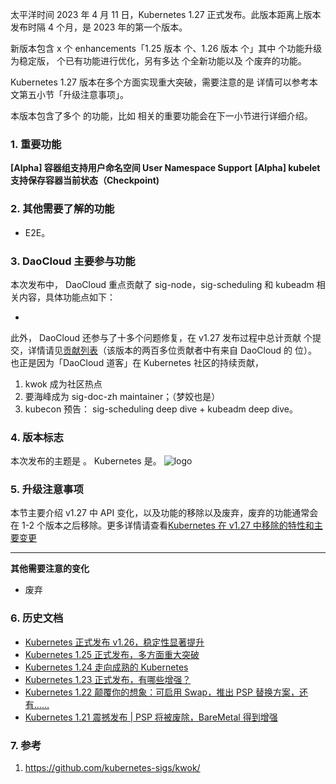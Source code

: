 太平洋时间 2023 年 4 月 11 日，Kubernetes 1.27 正式发布。此版本距离上版本发布时隔 4 个月，是 2023 年的第一个版本。

新版本包含 x 个 enhancements「1.25 版本  个、1.26 版本  个」其中  个功能升级为稳定版， 个已有功能进行优化，另有多达  个全新功能以及  个废弃的功能。

Kubernetes 1.27 版本在多个方面实现重大突破，需要注意的是 详情可以参考本文第五小节「升级注意事项」。

本版本包含了多个 的功能，比如
相关的重要功能会在下一小节进行详细介绍。

### 1. 重要功能

**[Alpha] 容器组支持用户命名空间 User Namespace Support**
**[Alpha] kubelet 支持保存容器当前状态（Checkpoint)**

### 2. 其他需要了解的功能

-  E2E。

### 3. DaoCloud 主要参与功能 

本次发布中， DaoCloud 重点贡献了 sig-node，sig-scheduling 和 kubeadm 相关内容，具体功能点如下：

- 

此外， DaoCloud 还参与了十多个问题修复，在 v1.27 发布过程中总计贡献  个提交，详情请见[贡献列表](https://www.stackalytics.io/cncf?project_type=cncf-group&release=all&metric=commits&module=github.com/kubernetes/kubernetes&date=118)（该版本的两百多位贡献者中有来自 DaoCloud 的  位）。也正是因为「DaoCloud 道客」在 Kubernetes 社区的持续贡献，
1. kwok 成为社区热点
2. 要海峰成为 sig-doc-zh maintainer；（梦姣也是）
3. kubecon 预告： sig-scheduling deep dive + kubeadm deep dive。

### 4. 版本标志

本次发布的主题是 。 Kubernetes 是。
![logo](kubernetes-1.27.png)


### 5. 升级注意事项

本节主要介绍 v1.27 中 API 变化，以及功能的移除以及废弃，废弃的功能通常会在 1-2 个版本之后移除。更多详情请查看[Kubernetes 在 v1.27 中移除的特性和主要变更](https://kubernetes.io/zh-cn/blog/2023/03/17/upcoming-changes-in-kubernetes-v1-27/)

** **

**其他需要注意的变化**

- 废弃

### 6. 历史文档

- [Kubernetes 正式发布 v1.26，稳定性显著提升](https://mp.weixin.qq.com/s/qwzmeIM4INz-_BK_gbwOxw)
- [Kubernetes 1.25 正式发布，多方面重大突破](https://mp.weixin.qq.com/s/aRmLBYpk0MhLJAwY85DyuA)
- [Kubernetes 1.24 走向成熟的 Kubernetes](https://mp.weixin.qq.com/s/vqH8ueaZeEeZbx_axNVSjg)
- [Kubernetes 1.23 正式发布，有哪些增强？](https://mp.weixin.qq.com/s/A5GBv5Yn6tQK_r6_FSyp9A)
- [Kubernetes 1.22 颠覆你的想象：可启用 Swap，推出 PSP 替换方案，还有……](https://mp.weixin.qq.com/s/9nH2UagDm6TkGhEyoYPgpQ)
- [Kubernetes 1.21 震撼发布 | PSP 将被废除，BareMetal 得到增强](https://mp.weixin.qq.com/s/amGjvytJatO-5a7Nz4BYPw)

### 7. 参考

1. https://github.com/kubernetes-sigs/kwok/